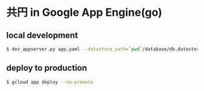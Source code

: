 # 共円 in Google App Engine(go)

## local development

```sh
$ dev_appserver.py app.yaml --datastore_path=`pwd`/database/db.datastore -A my-android-server --support_datastore_emulator True
```

## deploy to production

```sh
$ gcloud app deploy --no-promote
```
